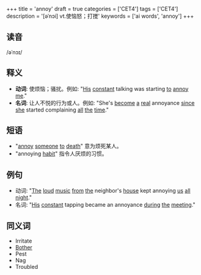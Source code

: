 +++
title = 'annoy'
draft = true
categories = ['CET4']
tags = ['CET4']
description = '[əˈnɔi] vt.使恼怒；打搅'
keywords = ['ai words', 'annoy']
+++

## 读音
/əˈnɔɪ/

## 释义
- **动词**: 使烦恼；骚扰。例如: "[His](/zh/post/his/) [constant](/zh/post/constant/) talking was starting [to](/zh/post/to/) [annoy](/zh/post/annoy/) [me](/zh/post/me/)."
- **名词**: 让人不悦的行为或人。例如: "She's [become](/zh/post/become/) [a](/zh/post/a/) [real](/zh/post/real/) annoyance [since](/zh/post/since/) [she](/zh/post/she/) started complaining [all](/zh/post/all/) [the](/zh/post/the/) [time](/zh/post/time/)."

## 短语
- "[annoy](/zh/post/annoy/) [someone](/zh/post/someone/) [to](/zh/post/to/) [death](/zh/post/death/)" 意为烦死某人。
- "annoying [habit](/zh/post/habit/)" 指令人厌烦的习惯。

## 例句
- 动词: "[The](/zh/post/the/) [loud](/zh/post/loud/) [music](/zh/post/music/) [from](/zh/post/from/) [the](/zh/post/the/) neighbor's [house](/zh/post/house/) kept annoying [us](/zh/post/us/) [all](/zh/post/all/) [night](/zh/post/night/)."
- 名词: "[His](/zh/post/his/) [constant](/zh/post/constant/) tapping became an annoyance [during](/zh/post/during/) [the](/zh/post/the/) [meeting](/zh/post/meeting/)."

## 同义词
- Irritate
- [Bother](/zh/post/bother/)
- Pest
- Nag
- Troubled
